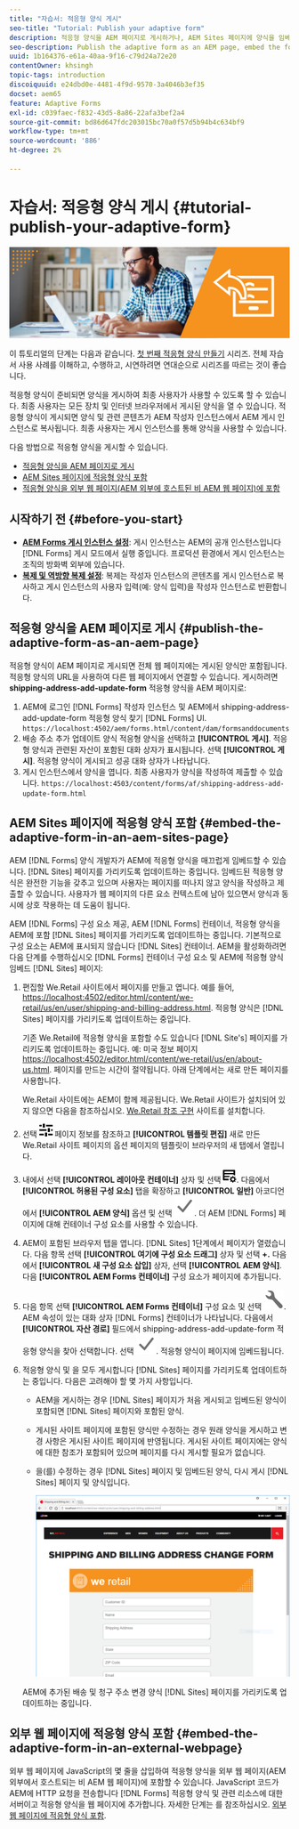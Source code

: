 ```yaml
---
title: "자습서: 적응형 양식 게시"
seo-title: "Tutorial: Publish your adaptive form"
description: 적응형 양식을 AEM 페이지로 게시하거나, AEM Sites 페이지에 양식을 임베드하거나, 외부 웹 페이지에 적응형 양식을 임베드합니다
seo-description: Publish the adaptive form as an AEM page, embed the form to an AEM Sites page, or embed the adaptive form in an external webpage
uuid: 1b164376-e61a-40aa-9f16-c79d24a72e20
contentOwner: khsingh
topic-tags: introduction
discoiquuid: e24dbd0e-4481-4f9d-9570-3a4046b3ef35
docset: aem65
feature: Adaptive Forms
exl-id: c039faec-f832-43d5-8a86-22afa3bef2a4
source-git-commit: bd86d647fdc203015bc70a0f57d5b94b4c634bf9
workflow-type: tm+mt
source-wordcount: '886'
ht-degree: 2%

---
```


# 자습서: 적응형 양식 게시 {#tutorial-publish-your-adaptive-form}

![영웅 이미지](do-not-localize/13-publish-your-adaptive-form-small.png)

이 튜토리얼의 단계는 다음과 같습니다. [첫 번째 적응형 양식 만들기](https://helpx.adobe.com/kr/experience-manager/6-3/forms/using/create-your-first-adaptive-form.html) 시리즈. 전체 자습서 사용 사례를 이해하고, 수행하고, 시연하려면 연대순으로 시리즈를 따르는 것이 좋습니다.

적응형 양식이 준비되면 양식을 게시하여 최종 사용자가 사용할 수 있도록 할 수 있습니다. 최종 사용자는 모든 장치 및 인터넷 브라우저에서 게시된 양식을 열 수 있습니다. 적응형 양식이 게시되면 양식 및 관련 콘텐츠가 AEM 작성자 인스턴스에서 AEM 게시 인스턴스로 복사됩니다. 최종 사용자는 게시 인스턴스를 통해 양식을 사용할 수 있습니다.

다음 방법으로 적응형 양식을 게시할 수 있습니다.

* [적응형 양식을 AEM 페이지로 게시](../../forms/using/publish-your-adaptive-form.md#publish-the-adaptive-form-as-an-aem-page)
* [AEM Sites 페이지에 적응형 양식 포함](#embed-the-adaptive-form-in-an-aem-sites-page)
* [적응형 양식을 외부 웹 페이지(AEM 외부에 호스트된 비 AEM 웹 페이지)에 포함](../../forms/using/publish-your-adaptive-form.md)

## 시작하기 전 {#before-you-start}

* **[AEM Forms 게시 인스턴스 설정](https://helpx.adobe.com/kr/experience-manager/6-3/forms/using/installing-configuring-aem-forms-osgi.html)**: 게시 인스턴스는 AEM의 공개 인스턴스입니다 [!DNL Forms] 게시 모드에서 실행 중입니다. 프로덕션 환경에서 게시 인스턴스는 조직의 방화벽 외부에 있습니다.
* **[복제 및 역방향 복제 설정](https://helpx.adobe.com/experience-manager/6-3/help/sites-deploying/replication.html)**: 복제는 작성자 인스턴스의 콘텐츠를 게시 인스턴스로 복사하고 게시 인스턴스의 사용자 입력(예: 양식 입력)을 작성자 인스턴스로 반환합니다.

## 적응형 양식을 AEM 페이지로 게시 {#publish-the-adaptive-form-as-an-aem-page}

적응형 양식이 AEM 페이지로 게시되면 전체 웹 페이지에는 게시된 양식만 포함됩니다. 적응형 양식의 URL을 사용하여 다른 웹 페이지에서 연결할 수 있습니다. 게시하려면 **shipping-address-add-update-form** 적응형 양식을 AEM 페이지로:

1. AEM에 로그인 [!DNL Forms] 작성자 인스턴스 및 AEM에서 shipping-address-add-update-form 적응형 양식 찾기 [!DNL Forms] UI.
   `https://localhost:4502/aem/forms.html/content/dam/formsanddocuments`
1. 배송 주소 추가 업데이트 양식 적응형 양식을 선택하고 **[!UICONTROL 게시]**. 적응형 양식과 관련된 자산이 포함된 대화 상자가 표시됩니다. 선택 **[!UICONTROL 게시]**. 적응형 양식이 게시되고 성공 대화 상자가 나타납니다.
1. 게시 인스턴스에서 양식을 엽니다. 최종 사용자가 양식을 작성하여 제출할 수 있습니다.
   `https://localhost:4503/content/forms/af/shipping-address-add-update-form.html`

## AEM Sites 페이지에 적응형 양식 포함 {#embed-the-adaptive-form-in-an-aem-sites-page}

AEM [!DNL Forms] 양식 개발자가 AEM에 적응형 양식을 매끄럽게 임베드할 수 있습니다. [!DNL Sites] 페이지를 가리키도록 업데이트하는 중입니다. 임베드된 적응형 양식은 완전한 기능을 갖추고 있으며 사용자는 페이지를 떠나지 않고 양식을 작성하고 제출할 수 있습니다. 사용자가 웹 페이지의 다른 요소 컨텍스트에 남아 있으면서 양식과 동시에 상호 작용하는 데 도움이 됩니다.

AEM [!DNL Forms] 구성 요소 제공, AEM [!DNL Forms] 컨테이너, 적응형 양식을 AEM에 포함 [!DNL Sites] 페이지를 가리키도록 업데이트하는 중입니다. 기본적으로 구성 요소는 AEM에 표시되지 않습니다 [!DNL Sites] 컨테이너. AEM을 활성화하려면 다음 단계를 수행하십시오 [!DNL Forms] 컨테이너 구성 요소 및 AEM에 적응형 양식 임베드 [!DNL Sites] 페이지:

1. 편집할 We.Retail 사이트에서 페이지를 만들고 엽니다. 예를 들어, [https://localhost:4502/editor.html/content/we-retail/us/en/user/shipping-and-billing-address.html](https://localhost:4502/editor.html/content/we-retail/us/en/user/shipping-and-billing-address.html). 적응형 양식은 [!DNL Sites] 페이지를 가리키도록 업데이트하는 중입니다.

   기존 We.Retail에 적응형 양식을 포함할 수도 있습니다 [!DNL Site's] 페이지를 가리키도록 업데이트하는 중입니다. 예: 미국 정보 페이지 [https://localhost:4502/editor.html/content/we-retail/us/en/about-us.html](https://localhost:4502/editor.html/content/we-retail/us/en/about-us.html). 페이지를 만드는 시간이 절약됩니다. 아래 단계에서는 새로 만든 페이지를 사용합니다.

   We.Retail 사이트에는 AEM이 함께 제공됩니다. We.Retail 사이트가 설치되어 있지 않으면 다음을 참조하십시오. [We.Retail 참조 구현](https://helpx.adobe.com/experience-manager/6-3/help/sites-developing/we-retail.html) 사이트를 설치합니다.

1. 선택 ![속성](assets/properties.png) 페이지 정보를 참조하고 **[!UICONTROL 템플릿 편집]** 새로 만든 We.Retail 사이트 페이지의 옵션 페이지의 템플릿이 브라우저의 새 탭에서 열립니다.
1. 내에서 선택 **[!UICONTROL 레이아웃 컨테이너]** 상자 및 선택 ![영양 관리](assets/feedmanagement.png). 다음에서 **[!UICONTROL 허용된 구성 요소]** 탭을 확장하고 **[!UICONTROL 일반]** 아코디언에서 **[!UICONTROL AEM 양식]** 옵션 및 선택 ![save_icon](assets/save_icon.svg). 더 AEM [!DNL Forms] 페이지에 대해 컨테이너 구성 요소를 사용할 수 있습니다.

1. AEM이 포함된 브라우저 탭을 엽니다. [!DNL Sites] 1단계에서 페이지가 열렸습니다. 다음 항목 선택 **[!UICONTROL 여기에 구성 요소 드래그]** 상자 및 선택 **+.** 다음에서 **[!UICONTROL 새 구성 요소 삽입]** 상자, 선택 **[!UICONTROL AEM 양식]**. 다음 **[!UICONTROL AEM Forms 컨테이너]** 구성 요소가 페이지에 추가됩니다.
1. 다음 항목 선택 **[!UICONTROL AEM Forms 컨테이너]** 구성 요소 및 선택 ![configure-icon](assets/configure-icon.svg). AEM 속성이 있는 대화 상자 [!DNL Forms] 컨테이너가 나타납니다. 다음에서 **[!UICONTROL 자산 경로]** 필드에서 shipping-address-add-update-form 적응형 양식을 찾아 선택합니다. 선택 ![save_icon](assets/save_icon.svg). 적응형 양식이 페이지에 임베드됩니다.
1. 적응형 양식 및 을 모두 게시합니다 [!DNL Sites] 페이지를 가리키도록 업데이트하는 중입니다. 다음은 고려해야 할 몇 가지 사항입니다.

   * AEM을 게시하는 경우 [!DNL Sites] 페이지가 처음 게시되고 임베드된 양식이 포함되면 [!DNL Sites] 페이지와 포함된 양식.
   * 게시된 사이트 페이지에 포함된 양식만 수정하는 경우 원래 양식을 게시하고 변경 사항은 게시된 사이트 페이지에 반영됩니다. 게시된 사이트 페이지에는 양식에 대한 참조가 포함되어 있으며 페이지를 다시 게시할 필요가 없습니다.
   * 을(를) 수정하는 경우 [!DNL Sites] 페이지 및 임베드된 양식, 다시 게시 [!DNL Sites] 페이지 및 양식입니다.

     ![aem-sites에 포함](assets/embed-in-aem-sites.png)

   AEM에 추가된 배송 및 청구 주소 변경 양식 [!DNL Sites] 페이지를 가리키도록 업데이트하는 중입니다.

## 외부 웹 페이지에 적응형 양식 포함 {#embed-the-adaptive-form-in-an-external-webpage}

외부 웹 페이지에 JavaScript의 몇 줄을 삽입하여 적응형 양식을 외부 웹 페이지(AEM 외부에서 호스트되는 비 AEM 웹 페이지)에 포함할 수 있습니다. JavaScript 코드가 AEM에 HTTP 요청을 전송합니다 [!DNL Forms] 적응형 양식 및 관련 리소스에 대한 서버이고 적응형 양식을 웹 페이지에 추가합니다. 자세한 단계는 를 참조하십시오. [외부 웹 페이지에 적응형 양식 포함](/help/forms/using/embed-adaptive-form-external-web-page.md).
